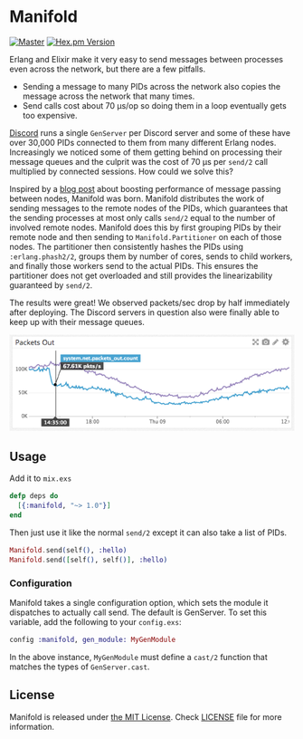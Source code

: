 # Manifold

[![Master](https://travis-ci.org/discordapp/manifold.svg?branch=master)](https://travis-ci.org/discordapp/manifold)
[![Hex.pm Version](http://img.shields.io/hexpm/v/manifold.svg?style=flat)](https://hex.pm/packages/manifold)

Erlang and Elixir make it very easy to send messages between processes even across the network, but there are a few pitfalls.

- Sending a message to many PIDs across the network also copies the message across the network that many times.
- Send calls cost about 70 µs/op so doing them in a loop eventually gets too expensive.

[Discord](https://discordapp.com) runs a single `GenServer` per Discord server and some of these have over 30,000 PIDs connected
to them from many different Erlang nodes. Increasingly we noticed some of them getting behind on processing their message queues
and the culprit was the cost of 70 µs per `send/2` call multiplied by connected sessions. How could we solve this?

Inspired by a [blog post](http://www.ostinelli.net/boost-message-passing-between-erlang-nodes/) about boosting performance of
message passing between nodes, Manifold was born. Manifold distributes the work of sending messages to the remote nodes of the
PIDs, which guarantees that the sending processes at most only calls `send/2` equal to the number of involved remote nodes.
Manifold does this by first grouping PIDs by their remote node and then sending to `Manifold.Partitioner` on each of those nodes.
The partitioner then consistently hashes the PIDs using `:erlang.phash2/2`, groups them by number of cores, sends to child
workers, and finally those workers send to the actual PIDs. This ensures the partitioner does not get overloaded and still provides
the linearizability guaranteed by `send/2`.

The results were great! We observed packets/sec drop by half immediately after deploying. The Discord servers in question also
were finally able to keep up with their message queues.

![Packets Out Reduction](priv/packets.png)

## Usage

Add it to `mix.exs`

```elixir
defp deps do
  [{:manifold, "~> 1.0"}]
end
```

Then just use it like the normal `send/2` except it can also take a list of PIDs.

```elixir
Manifold.send(self(), :hello)
Manifold.send([self(), self()], :hello)
```

### Configuration
Manifold takes a single configuration option, which sets the module it dispatches to actually call send. The default
is GenServer. To set this variable, add the following to your `config.exs`:

```elixir
config :manifold, gen_module: MyGenModule
```

In the above instance, `MyGenModule` must define a `cast/2` function that matches the types of `GenServer.cast`.


## License

Manifold is released under [the MIT License](LICENSE).
Check [LICENSE](LICENSE) file for more information.
